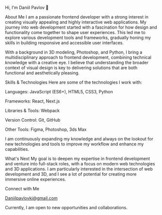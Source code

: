 Hi, I'm Daniil Pavlov 👋

About Me
I am a passionate frontend developer with a strong interest in creating visually appealing and highly interactive web applications. My journey into web development started with a fascination for how design and functionality come together to shape user experiences. This led me to explore various development tools and frameworks, gradually honing my skills in building responsive and accessible user interfaces.

With a background in 3D modeling, Photoshop, and Python, I bring a multidisciplinary approach to frontend development, combining technical knowledge with a creative eye. I believe that understanding the broader context of visual design is key to delivering solutions that are both functional and aesthetically pleasing.

Skills & Technologies
Here are some of the technologies I work with:

Languages: JavaScript (ES6+), HTML5, CSS3, Python

Frameworks: React, Next.js

Libraries & Tools: Webpack

Version Control: Git, GitHub

Other Tools: Figma, Photoshop, 3ds Max

I am continuously expanding my knowledge and always on the lookout for new technologies and tools to improve my workflow and enhance my capabilities.

What's Next
My goal is to deepen my expertise in frontend development and venture into full-stack roles, with a focus on modern web technologies and 3D applications. I am particularly interested in the intersection of web development and 3D, and I see a lot of potential for creating more immersive online experiences.

Connect with Me

Daniilpavlovki@gmail.com

Currently, I am open to new opportunities and collaborations.
